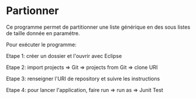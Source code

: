 # Partionner

Ce programme permet de partitionner une liste générique en des sous listes de taille donnée en paramétre. 

Pour exécuter le programme: 

Etape 1: créer un dossier et l'ouvrir avec Eclipse

Etape 2: import projects => Git => projects from Git => clone URI 

Etape 3: renseigner l'URI de repository et suivre les instructions

Etape 4: pour lancer l'application, faire run => run as => Junit Test

